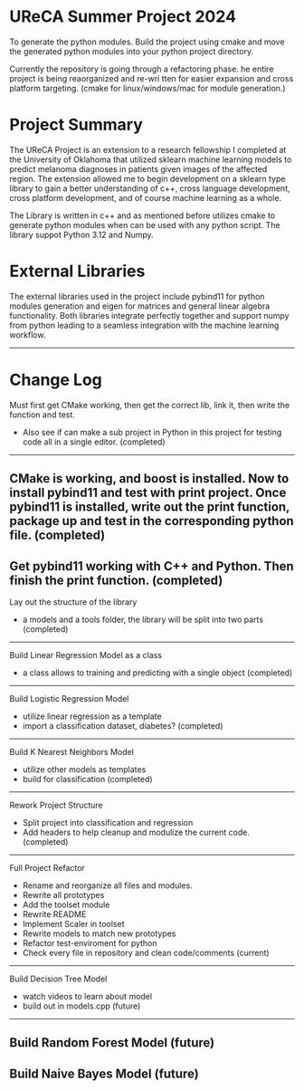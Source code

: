 
# UReCA Summer Project 2024

To generate the python modules. Build the project using cmake and move the generated python modules into your
python project directory.

Currently the repository is going through a refactoring phase. he entire project is being reaorganized and re-wri
tten for easier expansion and cross platform targeting. (cmake for linux/windows/mac for module generation.)

# Project Summary

The UReCA Project is an extension to a research fellowship I completed at the University of Oklahoma that utilized
sklearn machine learning models to predict melanoma diagnoses in patients given images of the affected region. The
extension allowed me to begin development on a sklearn type library to gain a better understanding of c++, cross
language development, cross platform development, and of course machine learning as a whole.

The Library is written in c++ and as mentioned before utilizes cmake to generate python modules when can be used
with any python script. The library suppot Python 3.12 and Numpy.

# External Libraries

The external libraries used in the project include pybind11 for python modules generation and eigen for matrices
and general linear algebra functionality. Both libraries integrate perfectly together and support numpy from python
leading to a seamless integration with the machine learning workflow.

--------------------------------------------------------------------------------------------------------------------

# Change Log
Must first get CMake working, then get the correct lib, link it, then write the function and test.
- Also see if can make a sub project in Python in this project for testing code all in a single editor.
(completed)
--------------------------------------------------------------------------------------------------------------------
CMake is working, and boost is installed. Now to install pybind11 and test with print project.
Once pybind11 is installed, write out the print function, package up and test in the corresponding python file.
(completed)
--------------------------------------------------------------------------------------------------------------------
Get pybind11 working with C++ and Python. Then finish the print function.
(completed)
--------------------------------------------------------------------------------------------------------------------
Lay out the structure of the library
- a models and a tools folder, the library will be split into two parts
(completed)
--------------------------------------------------------------------------------------------------------------------
Build Linear Regression Model as a class
- a class allows to training and predicting with a single object
(completed)
--------------------------------------------------------------------------------------------------------------------
Build Logistic Regression Model
- utilize linear regression as a template
- import a classification dataset, diabetes?
(completed)
--------------------------------------------------------------------------------------------------------------------
Build K Nearest Neighbors Model
- utilize other models as templates
- build for classification
(completed)
--------------------------------------------------------------------------------------------------------------------
Rework Project Structure
- Split project into classification and regression
- Add headers to help cleanup and modulize the current code.
(completed)
--------------------------------------------------------------------------------------------------------------------
Full Project Refactor
- Rename and reorganize all files and modules.
- Rewrite all prototypes
- Add the toolset module
- Rewrite README
- Implement Scaler in toolset
- Rewrite models to match new prototypes
- Refactor test-enviroment for python
- Check every file in repository and clean code/comments
(current)
--------------------------------------------------------------------------------------------------------------------
Build Decision Tree Model
- watch videos to learn about model
- build out in models.cpp
(future)
--------------------------------------------------------------------------------------------------------------------
Build Random Forest Model
(future)
--------------------------------------------------------------------------------------------------------------------
Build Naive Bayes Model
(future)
--------------------------------------------------------------------------------------------------------------------
